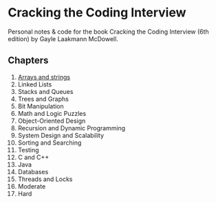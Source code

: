 # Cracking the Coding Interview

Personal notes & code for the book Cracking the Coding Interview (6th edition) by Gayle Laakmann McDowell.

## Chapters

1. [Arrays and strings](/docs/chapters/01.md)
2. Linked Lists
3. Stacks and Queues
4. Trees and Graphs
5. Bit Manipulation
6. Math and Logic Puzzles
7. Object-Oriented Design
8. Recursion and Dynamic Programming
9. System Design and Scalability
10. Sorting and Searching
11. Testing
12. C and C++
13. Java
14. Databases
15. Threads and Locks
16. Moderate
17. Hard